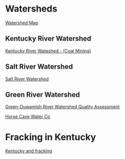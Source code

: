 # Watersheds

<a href="http://www.uky.edu/WaterResources/public/watersheds.php" target="_blank">Watershed Map</a>

## Kentucky River Watershed

<a href="http://windpub.com/kywatershed.htm" target="_blank">Kentucky River Wateshed - (Coal Mining)</a>

## Salt River Watershed

<a href="http://water.ky.gov/waterquality/Pages/SaltRiverHealthReports.aspx" target="_blank">Salt River Watershed</a>

## Green River Watershed

<a href="http://www.kingcounty.gov/services/environment/watersheds/green-river/watershed-quality-assessment.aspx" target="_blank">Green-Duwamish River Watershed Quality Assessment</a>

<a href="http://greenriverwater.com/water-quality-report/" target="_blank"></a>

<a href="http://www.krwa.org/2014ccr/horsecave.pdf" target="_blank">Horse Cave Water Co</a>

# Fracking in Kentucky

<a href="http://www.sourcewatch.org/index.php/Kentucky_and_fracking" target="_blank">Kentucky and fracking</a>
